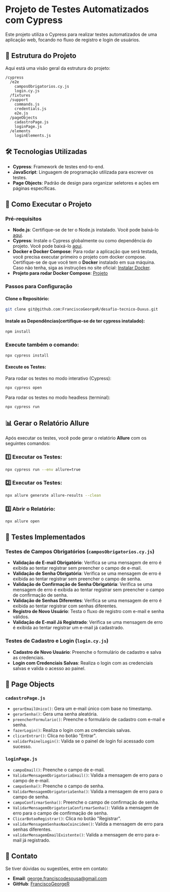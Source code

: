 # Projeto de Testes Automatizados com Cypress

Este projeto utiliza o Cypress para realizar testes automatizados de uma aplicação web, focando no fluxo de registro e login de usuários.

## 📁 Estrutura do Projeto
Aqui está uma visão geral da estrutura do projeto:

```
/cypress
  /e2e
    camposObrigatorios.cy.js      
    login.cy.js                  
  /fixtures                 
  /support
    commands.js                 
    credentials.js               
    e2e.js                       
  /pageObjects
    cadastroPage.js              
    loginPage.js                 
  /elements
    loginElements.js            
```

## 🛠️ Tecnologias Utilizadas
- **Cypress**: Framework de testes end-to-end.
- **JavaScript**: Linguagem de programação utilizada para escrever os testes.
- **Page Objects**: Padrão de design para organizar seletores e ações em páginas específicas.

## 🚀 Como Executar o Projeto

### Pré-requisitos
- **Node.js**: Certifique-se de ter o Node.js instalado. Você pode baixá-lo [aqui](https://nodejs.org/).
- **Cypress**: Instale o Cypress globalmente ou como dependência do projeto. Você pode baixá-lo [aqui](https://www.cypress.io/).
- **Docker e Docker Compose**: Para rodar a aplicação que será testada, você precisa executar primeiro o projeto com docker compose. Certifique-se de que você tem o **Docker** instalado em sua máquina.  
    Caso não tenha, siga as instruções no site oficial: [Instalar Docker](https://docs.docker.com/get-docker/).
- **Projeto para rodar Docker Compose**: [Projeto](https://github.com/rhDuxus/desafioAnalistaTestes)  

### Passos para Configuração

#### Clone o Repositório:
```bash
git clone git@github.com:FranciscoGeorgeR/desafio-tecnico-Duxus.git
```

#### Instale as Dependências(certifique-se de ter  cypress instalado):
```bash
npm install
```
### Execute também o comando:
```bash
npx cypress install
```

#### Execute os Testes:

Para rodar os testes no modo interativo (Cypress):
```bash
npx cypress open
```

Para rodar os testes no modo headless (terminal):
```bash
npx cypress run
```
## 📊 Gerar o Relatório Allure

Após executar os testes, você pode gerar o relatório **Allure** com os seguintes comandos:

### 1️⃣ Executar os Testes:
```bash
npx cypress run --env allure=true
```
### 2️⃣ Executar os Testes:
```bash
npx allure generate allure-results --clean
```
### 3️⃣ Abrir o Relatório:
```bash
npx allure open
```

## 🧪 Testes Implementados

### Testes de Campos Obrigatórios (`camposObrigatorios.cy.js`)
- **Validação de E-mail Obrigatório**: Verifica se uma mensagem de erro é exibida ao tentar registrar sem preencher o campo de e-mail.
- **Validação de Senha Obrigatória**: Verifica se uma mensagem de erro é exibida ao tentar registrar sem preencher o campo de senha.
- **Validação de Confirmação de Senha Obrigatória**: Verifica se uma mensagem de erro é exibida ao tentar registrar sem preencher o campo de confirmação de senha.
- **Validação de Senhas Diferentes**: Verifica se uma mensagem de erro é exibida ao tentar registrar com senhas diferentes.
- **Registro de Novo Usuário**: Testa o fluxo de registro com e-mail e senha válidos.
- **Validação de E-mail Já Registrado**: Verifica se uma mensagem de erro é exibida ao tentar registrar um e-mail já cadastrado.

### Testes de Cadastro e Login (`login.cy.js`)
- **Cadastro de Novo Usuário**: Preenche o formulário de cadastro e salva as credenciais.
- **Login com Credenciais Salvas**: Realiza o login com as credenciais salvas e valida o acesso ao painel.

## 📂 Page Objects

### `cadastroPage.js`
- `gerarEmailUnico()`: Gera um e-mail único com base no timestamp.
- `gerarSenha()`: Gera uma senha aleatória.
- `preencherFormulario()`: Preenche o formulário de cadastro com e-mail e senha.
- `fazerLogin()`: Realiza o login com as credenciais salvas.
- `clicarEntrar()`: Clica no botão "Entrar".
- `validarPainelLogin()`: Valida se o painel de login foi acessado com sucesso.

### `loginPage.js`
- `campoEmail()`: Preenche o campo de e-mail.
- `ValidarMensagemObrigatoriaEmail()`: Valida a mensagem de erro para o campo de e-mail.
- `campoSenha()`: Preenche o campo de senha.
- `ValidarMensagemObrigatoriaSenha()`: Valida a mensagem de erro para o campo de senha.
- `campoConfirmarSenha()`: Preenche o campo de confirmação de senha.
- `ValidarMensagemObrigatoriaConfirmarSenha()`: Valida a mensagem de erro para o campo de confirmação de senha.
- `ClicarBotaoRegistrar()`: Clica no botão "Registrar".
- `validarMensagemSenhasNaoCoincidem()`: Valida a mensagem de erro para senhas diferentes.
- `validarMensagemEmailExistente()`: Valida a mensagem de erro para e-mail já registrado.

## 📧 Contato
Se tiver dúvidas ou sugestões, entre em contato:

- **Email**: george.franciscodesousa@gmail.com
- **GitHub**: [FranciscoGeorgeR](https://github.com/FranciscoGeorgeR)

